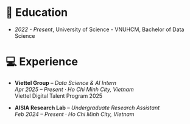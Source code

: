 # 📖 Education
- *2022 - Present*, University of Science - VNUHCM, Bachelor of Data Science


# 💻 Experience
<!-- - *2025.04 - Present*, [Viettel Group](https://viettel.com.vn/vi/), Data Science & AI, Viettel Digital Talent program 2025, Ho Chi Minh City, Vietnam.
- *2024.02 - Present*, [AISIA Research Lab](https://aisia.vn/), Undergraduate Research Assistant, Ho Chi Minh City, Vietnam. -->

- **Viettel Group** – *Data Science & AI Intern*  
*Apr 2025 – Present · Ho Chi Minh City, Vietnam*  
Viettel Digital Talent Program 2025  

- **AISIA Research Lab** – *Undergraduate Research Assistant*  
*Feb 2024 – Present · Ho Chi Minh City, Vietnam*

<div id="notice" style="display:none">
    <a href="https://clustrmaps.com/site/1c5h3"><img src="//clustrmaps.com/map_v2.js?d=yvAYQmPxjyKG0Lo3QjYozeBjWFSRgmytEmE0WfofeE4&cl=ffffff&w=a"/></a>
</div>